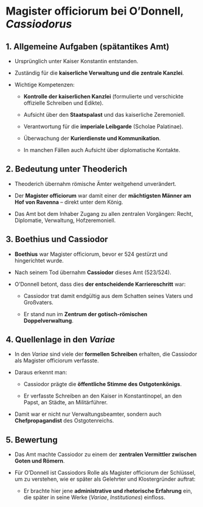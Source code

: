 # Magister officiorum bei O’Donnell, _Cassiodorus_

## 1. Allgemeine Aufgaben (spätantikes Amt)

- Ursprünglich unter Kaiser Konstantin entstanden.
    
- Zuständig für die **kaiserliche Verwaltung und die zentrale Kanzlei**.
    
- Wichtige Kompetenzen:
    
    - **Kontrolle der kaiserlichen Kanzlei** (formulierte und verschickte offizielle Schreiben und Edikte).
        
    - Aufsicht über den **Staatspalast** und das kaiserliche Zeremoniell.
        
    - Verantwortung für die **imperiale Leibgarde** (Scholae Palatinae).
        
    - Überwachung der **Kurierdienste und Kommunikation**.
        
    - In manchen Fällen auch Aufsicht über diplomatische Kontakte.
        

## 2. Bedeutung unter Theoderich

- Theoderich übernahm römische Ämter weitgehend unverändert.
    
- Der **Magister officiorum** war damit einer der **mächtigsten Männer am Hof von Ravenna** – direkt unter dem König.
    
- Das Amt bot dem Inhaber Zugang zu allen zentralen Vorgängen: Recht, Diplomatie, Verwaltung, Hofzeremoniell.
    

## 3. Boethius und Cassiodor

- **Boethius** war Magister officiorum, bevor er 524 gestürzt und hingerichtet wurde.
    
- Nach seinem Tod übernahm **Cassiodor** dieses Amt (523/524).
    
- O’Donnell betont, dass dies **der entscheidende Karriereschritt** war:
    
    - Cassiodor trat damit endgültig aus dem Schatten seines Vaters und Großvaters.
        
    - Er stand nun im **Zentrum der gotisch-römischen Doppelverwaltung**.
        

## 4. Quellenlage in den _Variae_

- In den _Variae_ sind viele der **formellen Schreiben** erhalten, die Cassiodor als Magister officiorum verfasste.
    
- Daraus erkennt man:
    
    - Cassiodor prägte die **öffentliche Stimme des Ostgotenkönigs**.
        
    - Er verfasste Schreiben an den Kaiser in Konstantinopel, an den Papst, an Städte, an Militärführer.
        
- Damit war er nicht nur Verwaltungsbeamter, sondern auch **Chefpropagandist** des Ostgotenreichs.
    

## 5. Bewertung

- Das Amt machte Cassiodor zu einem der **zentralen Vermittler zwischen Goten und Römern**.
    
- Für O’Donnell ist Cassiodors Rolle als Magister officiorum der Schlüssel, um zu verstehen, wie er später als Gelehrter und Klostergründer auftrat:
    
    - Er brachte hier jene **administrative und rhetorische Erfahrung** ein, die später in seine Werke (_Variae_, _Institutiones_) einfloss.